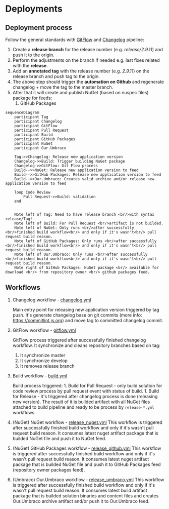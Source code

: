 # Deployments
## Deployment process
Follow the general standards with [GitFlow](../.github/workflows/gitflow.yml) and [Changelog](../.github/workflows/changelog.yml) pipeline:

1. Create a **release branch** for the release number (e.g. _release/2.9.11_) and push it to the origin.
1. Perform the adjustments on the branch if needed e.g. last fixes related with the **release**.
1. Add an **annotated tag** with the release number (e.g. _2.9.11_) on the release branch and push tag to the origin.
1. The above step should trigger the **automation on Github** and regenerate changelog + move the tag to the master branch.
1. After that it will create and publish NuGet (based on nuspec files) package for feeds:
   1. GitHub Packages

```mermaid
sequenceDiagram
    participant Tag
    participant Changelog
    participant GitFlow
    participant Pull Request
    participant Build
    participant GitHub Packages
    participant NuGet
    participant Our.Umbraco

    Tag->>Changelog: Release new application version
    Changelog->>Build: Trigger building NuGet package
    Changelog->>GitFlow: Git Flow process
    Build-->>NuGet: Release new application version to feed
    Build-->>GitHub Packages: Release new application version to feed
    Build-->>Our.Umbraco: Creates valid archive and/or release new application version to feed

    loop Code Review
        Pull Request->>Build: validation
    end


    Note left of Tag: Need to have release branch <br/>with syntax release/Tag!
    Note left of Build: For Pull Request <br/>artifact is not builded.
    Note left of NuGet: Only runs <br/>after successfully <br/>finished build workflow<br/> and only if it's wasn't<br/> pull request build reason.
    Note left of GitHub Packages: Only runs <br/>after successfully <br/>finished build workflow<br/> and only if it's wasn't<br/> pull request build reason.
    Note left of Our.Umbraco: Only runs <br/>after successfully <br/>finished build workflow<br/> and only if it's wasn't<br/> pull request build reason.
    Note right of GitHub Packages: NuGet package <br/> available for download <br/> from repository owner <br/> github packages feed.
```

## Workflows

 1. Changelog workflow - [changelog.yml](../.github/workflows/changelog.yml)

    Main entry point for releasing new application version triggered by tag push. It's generate changelog base on git commits (more info: https://commitlint.js.org) and move tag to committed changelog commit.

 1. GitFlow workflow - [gitflow.yml](../.github/workflows/gitflow.yml)

    GitFlow process triggered after successfully finished changelog workflow. It synchronize and cleans repository branches based on tag:
     1. It synchronize master
     1. It synchronize develop
     1. It removes release branch

 1. Build workflow - [build.yml](../.github/workflows/build.yml)

    Build process triggered:
        1. Build for Pull Request - only build solution for code review process by pull request event with status of build.
        1. Build for Release - it's triggered after changelog process is done (releasing new version). The result of it is builded artifact with all NuGet files attached to build pipeline and ready to be process by `release-*.yml` workflows.

 1. (NuGet) NuGet workflow - [release_nuget.yml](../.github/workflows/release_nuget.yml)
    This workflow is triggered after successfully finished build workflow and only if it's wasn't pull request build reason.
    It consumes latest nuget artifact package that is builded NuGet file and push it to NuGet feed.

 1. (NuGet) GitHub Packages workflow - [release_github.yml](../.github/workflows/release_github.yml)
    This workflow is triggered after successfully finished build workflow and only if it's wasn't pull request build reason.
    It consumes latest nuget artifact package that is builded NuGet file and push it to GitHub Packages feed (repository owner packages feed).

 1. (Umbraco) Our.Umbraco workflow - [release_umbraco.yml](../.github/workflows/release_umbraco.yml)
    This workflow is triggered after successfully finished build workflow and only if it's wasn't pull request build reason.
    It consumes latest build artifact package that is builded solution binaries and content files and creates Our.Umbraco archive artifact and/or push it to Our.Umbraco feed.
